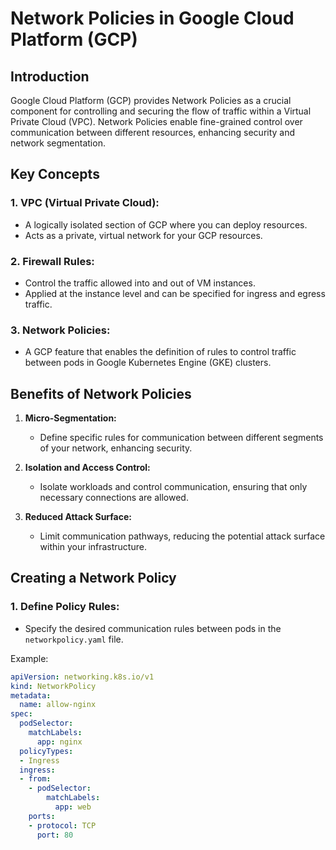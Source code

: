 # Network Policies in Google Cloud Platform (GCP)

## Introduction

Google Cloud Platform (GCP) provides Network Policies as a crucial component for controlling and securing the flow of traffic within a Virtual Private Cloud (VPC). Network Policies enable fine-grained control over communication between different resources, enhancing security and network segmentation.

## Key Concepts

### 1. **VPC (Virtual Private Cloud):**
   - A logically isolated section of GCP where you can deploy resources.
   - Acts as a private, virtual network for your GCP resources.

### 2. **Firewall Rules:**
   - Control the traffic allowed into and out of VM instances.
   - Applied at the instance level and can be specified for ingress and egress traffic.

### 3. **Network Policies:**
   - A GCP feature that enables the definition of rules to control traffic between pods in Google Kubernetes Engine (GKE) clusters.

## Benefits of Network Policies

1. **Micro-Segmentation:**
   - Define specific rules for communication between different segments of your network, enhancing security.

2. **Isolation and Access Control:**
   - Isolate workloads and control communication, ensuring that only necessary connections are allowed.

3. **Reduced Attack Surface:**
   - Limit communication pathways, reducing the potential attack surface within your infrastructure.

## Creating a Network Policy

### 1. **Define Policy Rules:**
   - Specify the desired communication rules between pods in the `networkpolicy.yaml` file.

   Example:

   ```yaml
   apiVersion: networking.k8s.io/v1
   kind: NetworkPolicy
   metadata:
     name: allow-nginx
   spec:
     podSelector:
       matchLabels:
         app: nginx
     policyTypes:
     - Ingress
     ingress:
     - from:
       - podSelector:
           matchLabels:
             app: web
       ports:
       - protocol: TCP
         port: 80
